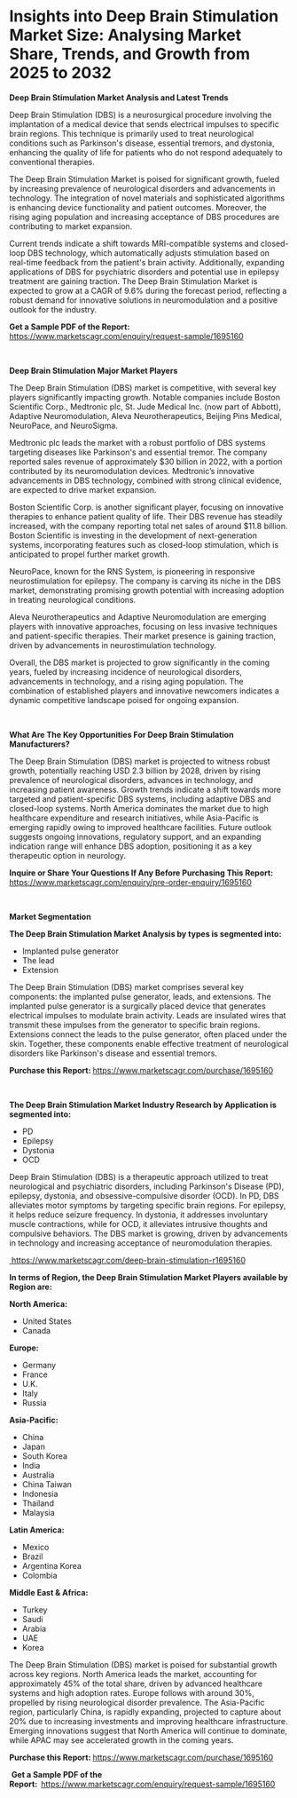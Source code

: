 <p><h1>Insights into Deep Brain Stimulation Market Size: Analysing Market Share, Trends, and Growth from 2025 to 2032</h1></p><p><strong>Deep Brain Stimulation Market Analysis and Latest Trends</strong></p>
<p><p>Deep Brain Stimulation (DBS) is a neurosurgical procedure involving the implantation of a medical device that sends electrical impulses to specific brain regions. This technique is primarily used to treat neurological conditions such as Parkinson's disease, essential tremors, and dystonia, enhancing the quality of life for patients who do not respond adequately to conventional therapies.</p><p>The Deep Brain Stimulation Market is poised for significant growth, fueled by increasing prevalence of neurological disorders and advancements in technology. The integration of novel materials and sophisticated algorithms is enhancing device functionality and patient outcomes. Moreover, the rising aging population and increasing acceptance of DBS procedures are contributing to market expansion. </p><p>Current trends indicate a shift towards MRI-compatible systems and closed-loop DBS technology, which automatically adjusts stimulation based on real-time feedback from the patient's brain activity. Additionally, expanding applications of DBS for psychiatric disorders and potential use in epilepsy treatment are gaining traction. The Deep Brain Stimulation Market is expected to grow at a CAGR of 9.6% during the forecast period, reflecting a robust demand for innovative solutions in neuromodulation and a positive outlook for the industry.</p></p>
<p><strong>Get a Sample PDF of the Report:&nbsp;</strong> <a href="https://www.marketscagr.com/enquiry/request-sample/1695160?utm_campaign=2194&utm_medium=2&utm_source=Github&utm_content=ia&utm_term=13042025&utm_id=deep-brain-stimulation">https://www.marketscagr.com/enquiry/request-sample/1695160</a></p>
<p>&nbsp;</p>
<p><strong>Deep Brain Stimulation Major Market Players</strong></p>
<p><p>The Deep Brain Stimulation (DBS) market is competitive, with several key players significantly impacting growth. Notable companies include Boston Scientific Corp., Medtronic plc, St. Jude Medical Inc. (now part of Abbott), Adaptive Neuromodulation, Aleva Neurotherapeutics, Beijing Pins Medical, NeuroPace, and NeuroSigma.</p><p>Medtronic plc leads the market with a robust portfolio of DBS systems targeting diseases like Parkinson's and essential tremor. The company reported sales revenue of approximately $30 billion in 2022, with a portion contributed by its neuromodulation devices. Medtronic’s innovative advancements in DBS technology, combined with strong clinical evidence, are expected to drive market expansion.</p><p>Boston Scientific Corp. is another significant player, focusing on innovative therapies to enhance patient quality of life. Their DBS revenue has steadily increased, with the company reporting total net sales of around $11.8 billion. Boston Scientific is investing in the development of next-generation systems, incorporating features such as closed-loop stimulation, which is anticipated to propel further market growth.</p><p>NeuroPace, known for the RNS System, is pioneering in responsive neurostimulation for epilepsy. The company is carving its niche in the DBS market, demonstrating promising growth potential with increasing adoption in treating neurological conditions.</p><p>Aleva Neurotherapeutics and Adaptive Neuromodulation are emerging players with innovative approaches, focusing on less invasive techniques and patient-specific therapies. Their market presence is gaining traction, driven by advancements in neurostimulation technology.</p><p>Overall, the DBS market is projected to grow significantly in the coming years, fueled by increasing incidence of neurological disorders, advancements in technology, and a rising aging population. The combination of established players and innovative newcomers indicates a dynamic competitive landscape poised for ongoing expansion.</p></p>
<p>&nbsp;</p>
<p><strong>What Are The Key Opportunities For Deep Brain Stimulation Manufacturers?</strong></p>
<p><p>The Deep Brain Stimulation (DBS) market is projected to witness robust growth, potentially reaching USD 2.3 billion by 2028, driven by rising prevalence of neurological disorders, advances in technology, and increasing patient awareness. Growth trends indicate a shift towards more targeted and patient-specific DBS systems, including adaptive DBS and closed-loop systems. North America dominates the market due to high healthcare expenditure and research initiatives, while Asia-Pacific is emerging rapidly owing to improved healthcare facilities. Future outlook suggests ongoing innovations, regulatory support, and an expanding indication range will enhance DBS adoption, positioning it as a key therapeutic option in neurology.</p></p>
<p><strong>Inquire or Share Your Questions If Any Before Purchasing This Report:</strong> <a href="https://www.marketscagr.com/enquiry/pre-order-enquiry/1695160?utm_campaign=2194&utm_medium=2&utm_source=Github&utm_content=ia&utm_term=13042025&utm_id=deep-brain-stimulation">https://www.marketscagr.com/enquiry/pre-order-enquiry/1695160</a></p>
<p>&nbsp;</p>
<p><strong>Market Segmentation</strong></p>
<p><strong>The Deep Brain Stimulation Market Analysis by types is segmented into:</strong></p>
<p><ul><li>Implanted pulse generator</li><li>The lead</li><li>Extension</li></ul></p>
<p><p>The Deep Brain Stimulation (DBS) market comprises several key components: the implanted pulse generator, leads, and extensions. The implanted pulse generator is a surgically placed device that generates electrical impulses to modulate brain activity. Leads are insulated wires that transmit these impulses from the generator to specific brain regions. Extensions connect the leads to the pulse generator, often placed under the skin. Together, these components enable effective treatment of neurological disorders like Parkinson's disease and essential tremors.</p></p>
<p><strong>Purchase this Report:&nbsp;</strong><a href="https://www.marketscagr.com/purchase/1695160?utm_campaign=2194&utm_medium=2&utm_source=Github&utm_content=ia&utm_term=13042025&utm_id=deep-brain-stimulation">https://www.marketscagr.com/purchase/1695160</a></p>
<p>&nbsp;</p>
<p><strong>The Deep Brain Stimulation Market Industry Research by Application is segmented into:</strong></p>
<p><ul><li>PD</li><li>Epilepsy</li><li>Dystonia</li><li>OCD</li></ul></p>
<p><p>Deep Brain Stimulation (DBS) is a therapeutic approach utilized to treat neurological and psychiatric disorders, including Parkinson's Disease (PD), epilepsy, dystonia, and obsessive-compulsive disorder (OCD). In PD, DBS alleviates motor symptoms by targeting specific brain regions. For epilepsy, it helps reduce seizure frequency. In dystonia, it addresses involuntary muscle contractions, while for OCD, it alleviates intrusive thoughts and compulsive behaviors. The DBS market is growing, driven by advancements in technology and increasing acceptance of neuromodulation therapies.</p></p>
<p><a href="https://www.marketscagr.com/deep-brain-stimulation-r1695160?utm_campaign=2194&utm_medium=2&utm_source=Github&utm_content=ia&utm_term=13042025&utm_id=deep-brain-stimulation">&nbsp;https://www.marketscagr.com/deep-brain-stimulation-r1695160</a></p>
<p><strong>In terms of Region, the Deep Brain Stimulation Market Players available by Region are:</strong></p>
<p>
    <p> <strong> North America: </strong>
        <ul>
            <li>United States</li>
            <li>Canada</li>
        </ul>
        </p> 
    <p> <strong> Europe: </strong>
        <ul>
            <li>Germany</li>
            <li>France</li>
            <li>U.K.</li>
            <li>Italy</li>
            <li>Russia</li>
        </ul>
        </p> 
    <p> <strong> Asia-Pacific: </strong>
        <ul>
            <li>China</li>
            <li>Japan</li>
            <li>South Korea</li>
            <li>India</li>
            <li>Australia</li>
            <li>China Taiwan</li>
            <li>Indonesia</li>
            <li>Thailand</li>
            <li>Malaysia</li>
        </ul>
        </p> 
    <p> <strong> Latin America: </strong>
        <ul>
            <li>Mexico</li>
            <li>Brazil</li>
            <li>Argentina Korea</li>
            <li>Colombia</li>
        </ul>
        </p> 
    <p> <strong> Middle East & Africa: </strong>
        <ul>
            <li>Turkey</li>
            <li>Saudi</li>
            <li>Arabia</li>
            <li>UAE</li>
            <li>Korea</li>
        </ul>
    </p>
    </p>
<p><p>The Deep Brain Stimulation (DBS) market is poised for substantial growth across key regions. North America leads the market, accounting for approximately 45% of the total share, driven by advanced healthcare systems and high adoption rates. Europe follows with around 30%, propelled by rising neurological disorder prevalence. The Asia-Pacific region, particularly China, is rapidly expanding, projected to capture about 20% due to increasing investments and improving healthcare infrastructure. Emerging innovations suggest that North America will continue to dominate, while APAC may see accelerated growth in the coming years.</p></p>
<p><strong>Purchase this Report: </strong><a href="https://www.marketscagr.com/purchase/1695160?utm_campaign=2194&utm_medium=2&utm_source=Github&utm_content=ia&utm_term=13042025&utm_id=deep-brain-stimulation">https://www.marketscagr.com/purchase/1695160</a></p>
<p>&nbsp;<strong>Get a Sample PDF of the Report:&nbsp;&nbsp;</strong><a href="https://www.marketscagr.com/enquiry/request-sample/1695160?utm_campaign=2194&utm_medium=2&utm_source=Github&utm_content=ia&utm_term=13042025&utm_id=deep-brain-stimulation">https://www.marketscagr.com/enquiry/request-sample/1695160</a></p>
<p><strong></strong></p>
<p><p></p><p></p><p></p></p>